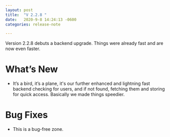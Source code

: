 ```yaml
---
layout: post
title:  "V 2.2.8 "
date:   2020-9-8 14:24:13 -0600
categories: release-note

---
```

Version 2.2.8 debuts a backend upgrade. Things were already fast and are now even faster. 


# What’s New
- It’s a bird, it’s a plane, it's our further enhanced and lightning fast backend checking for users, and if not found, fetching them and storing for quick access. Basically we made things speedier. 




# Bug Fixes
- This is a bug-free zone.  


 